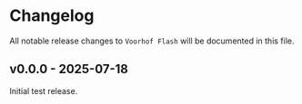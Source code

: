 # Changelog

All notable release changes to `Voorhof Flash` will be documented in this file.

## v0.0.0 - 2025-07-18

Initial test release.
